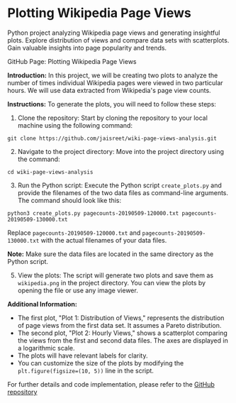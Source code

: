 # Plotting Wikipedia Page Views
Python project analyzing Wikipedia page views and generating insightful plots. Explore distribution of views and compare data sets with scatterplots. Gain valuable insights into page popularity and trends.

GitHub Page: Plotting Wikipedia Page Views

**Introduction:**
In this project, we will be creating two plots to analyze the number of times individual Wikipedia pages were viewed in two particular hours. We will use data extracted from Wikipedia's page view counts.

**Instructions:**
To generate the plots, you will need to follow these steps:

1. Clone the repository: Start by cloning the repository to your local machine using the following command:
```
git clone https://github.com/jaisreet/wiki-page-views-analysis.git
```

2. Navigate to the project directory: Move into the project directory using the command:
```
cd wiki-page-views-analysis
```

3. Run the Python script: Execute the Python script `create_plots.py` and provide the filenames of the two data files as command-line arguments. The command should look like this:
```
python3 create_plots.py pagecounts-20190509-120000.txt pagecounts-20190509-130000.txt
```
Replace `pagecounts-20190509-120000.txt` and `pagecounts-20190509-130000.txt` with the actual filenames of your data files.

**Note:** Make sure the data files are located in the same directory as the Python script.

5. View the plots: The script will generate two plots and save them as `wikipedia.png` in the project directory. You can view the plots by opening the file or use any image viewer.

**Additional Information:**
- The first plot, "Plot 1: Distribution of Views," represents the distribution of page views from the first data set. It assumes a Pareto distribution.
- The second plot, "Plot 2: Hourly Views," shows a scatterplot comparing the views from the first and second data files. The axes are displayed in a logarithmic scale.
- The plots will have relevant labels for clarity.
- You can customize the size of the plots by modifying the `plt.figure(figsize=(10, 5))` line in the script.

For further details and code implementation, please refer to the [GitHub repository](https://github.com/jaisreet/wiki-page-views-analysis)
